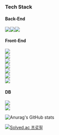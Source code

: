 <h3>Tech Stack</h3>
<h4>Back-End</h4>
<p dir="auto">
<img src="https://img.shields.io/badge/-Django-092E20?logo=Django&amp;logoColor=white&amp;labelColor=092E20" style="max-width: 100%;"><img src="https://img.shields.io/badge/-Express-000000?logo=Express&amp;logoColor=white&amp;labelColor=000000" style="max-width: 100%;"><img src="https://img.shields.io/badge/-Spring-6DB33F?logo=Spring&amp;logoColor=white&amp;labelColor=6DB33F" style="max-width: 100%;"></p>

<h4>Front-End</h4>
<p dir="auto">
<img src="https://img.shields.io/badge/-html5-E34F26?logo=html5&amp;logoColor=white&amp;labelColor=E34F26" style="max-width: 100%;"><br/><img src="https://img.shields.io/badge/-css3-1572B6?logo=html5&amp;logoColor=white&amp;labelColor=1572B6 style="max-width: 100%;"><br/><img src="https://img.shields.io/badge/-Javascript-F7DF1E?logo=Javascript&amp;logoColor=white&amp;labelColor=F7DF1E" style="max-width: 100%;"><br/><img src="https://img.shields.io/badge/-TypeScript-3178C6?logo=TypeScript&amp;logoColor=white&amp;labelColor=3178C6" style="max-width: 100%;"><br/><img src="https://img.shields.io/badge/-React-61DAFB?logo=React&amp;logoColor=black&amp;labelColor=61DAFB" style="max-width: 100%;"><br/><img src="https://img.shields.io/badge/-Chakra UI-319795?logo=Chakra UI&amp;logoColor=white&amp;labelColor=319795" style="max-width: 100%;"><br/><img src="https://img.shields.io/badge/-tailwindcss-06B6D4?logo=tailwindcss&amp;logoColor=white&amp;labelColor=CF4647" style="max-width: 100%;"><br/></p>

<h4>DB</h4>
<img src="https://img.shields.io/badge/-MongoDB-47A248?logo=MongoDB&amp;logoColor=white&amp;labelColor=47A248" style="max-width: 100%;"><br/><img src="https://img.shields.io/badge/-MySQL-4479A1?logo=MySQL&amp;logoColor=white&amp;labelColor=4479A1" style="max-width: 100%;"></p>
  
![Anurag's GitHub stats](https://github-readme-stats.vercel.app/api?username=dockerel&show_icons=true&theme=vue)

[![Solved.ac
프로필](http://mazassumnida.wtf/api/v2/generate_badge?boj=dgh0001)](https://solved.ac/dgh0001)
